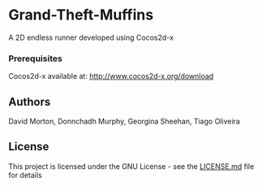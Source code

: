 # Grand-Theft-Muffins

A 2D endless runner developed using Cocos2d-x

### Prerequisites

Cocos2d-x available at: http://www.cocos2d-x.org/download

## Authors

David Morton, Donnchadh Murphy, Georgina Sheehan, Tiago Oliveira

## License

This project is licensed under the GNU License - see the [LICENSE.md](LICENSE.md) file for details
